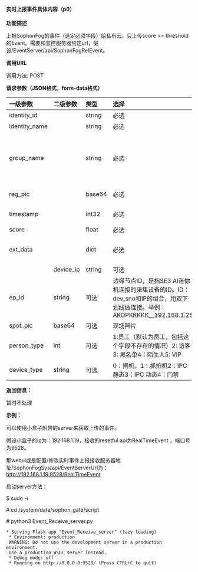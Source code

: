 #### 实时上报事件具体内容（p0）

**功能描述**

上报SophonFog的事件（选定必须字段）给私有云。只上传score >= threshold的Event。需要和监控服务器约定url，假设/EventServer/api/SophonFogRelEvent。

**调用URL**

调用方法: POST

**请求参数（JSON格式，form-data格式）**

| 一级参数      | 二级参数  | 类型   | 选择                                                         | 说明                                             |
| :------------ | :-------- | :----- | :----------------------------------------------------------- | :----------------------------------------------- |
| identity_id   |           | string | 必选                                                         | 用户编号                                         |
| identity_name |           | string | 必选                                                         | 用户名称                                         |
| group_name    |           | string | 必选                                                         | 比对的group name，如果没有group_name返回group_id |
| reg_pic       |           | base64 | 必选                                                         | 注册的人脸底库                                   |
| timestamp     |           | int32  | 必选                                                         | 事件发生的时间戳                                 |
| score         |           | float  | 必选                                                         | 比对的分数                                       |
| ext_data      |           | dict   | 必选                                                         | 拓展数据字段，可迭代添加                         |
|               | device_ip | string | 可选                                                         | 设备ip                                           |
| ep_id         | string    | 可选   | 边缘节点ID，是指SE3 AI迷你机连接的采集设备的ID。ID：dev_sno和IP的组合，用双下划线做连接。举例：AKOPKKKKK__192.168.1.25 |                                                  |
| spot_pic      | base64    | 可选   | 现场照片                                                     |                                                  |
| person_type   | int       | 可选   | 1:员工（默认为员工，包括这个字段不存在的情况）2: 访客3: 黑名单4：陌生人5: VIP |                                                  |
| device_type   | string    | 可选   | 0：闸机，1：抓拍机2：IPC 静态3：IPC 动态4：门禁              |                                                  |

 **返回信息：**

暂时不处理

**示例：**

可以使用小盒子附带的server来获取上传的事件。

假设小盒子的ip为：192.168.1.19，接收的resetful api为RealTimeEvent ，端口号为9528。

那webui或是配置/修改实时事件上报接收服务器地址/SophonFogSys/api/EventServerUrl为：http://192.168.1.19:9528/RealTimeEvent 

启动server方法：

$ sudo -i

\# cd /system/data/sophon_gate/script

\# python3 Event_Receive_server.py

```
* Serving Flask app "Event_Receive_server" (lazy loading)
 * Environment: production
 WARNING: Do not use the development server in a production environment.
 Use a production WSGI server instead.
 * Debug mode: off
 * Running on http://0.0.0.0:9528/ (Press CTRL+C to quit)
```









